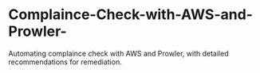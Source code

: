 # Complaince-Check-with-AWS-and-Prowler-
Automating complaince check with AWS and Prowler, with detailed recommendations for remediation.
